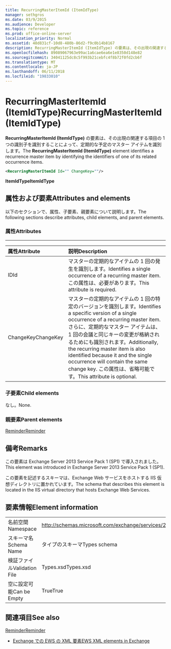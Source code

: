 ```yaml
---
title: RecurringMasterItemId (ItemIdType)
manager: sethgros
ms.date: 03/9/2015
ms.audience: Developer
ms.topic: reference
ms.prod: office-online-server
localization_priority: Normal
ms.assetid: 48d831cf-10d8-480b-86d2-f9c0b14b8167
description: RecurringMasterItemId (ItemIdType) の要素は、その出現の関連する項目の 1 つの識別子を識別することによって、定期的な予定のマスター アイテムを識別します。
ms.openlocfilehash: 89089067963e99ac1a6cae6ea6e1e8350d148e82
ms.sourcegitcommit: 34041125dc8c5f993b21cebfc4f8b72f0fd2cb6f
ms.translationtype: MT
ms.contentlocale: ja-JP
ms.lasthandoff: 06/11/2018
ms.locfileid: "19833010"
---
```

# <a name="recurringmasteritemid-itemidtype"></a><span data-ttu-id="fd5aa-103">RecurringMasterItemId (ItemIdType)</span><span class="sxs-lookup"><span data-stu-id="fd5aa-103">RecurringMasterItemId (ItemIdType)</span></span>

<span data-ttu-id="fd5aa-104">**RecurringMasterItemId (ItemIdType)** の要素は、その出現の関連する項目の 1 つの識別子を識別することによって、定期的な予定のマスター アイテムを識別します。</span><span class="sxs-lookup"><span data-stu-id="fd5aa-104">The **RecurringMasterItemId (ItemIdType)** element identifies a recurrence master item by identifying the identifiers of one of its related occurrence items.</span></span> 
  
```XML
<RecurringMasterItemId Id="" ChangeKey=""/>
```

 <span data-ttu-id="fd5aa-105">**ItemIdType**</span><span class="sxs-lookup"><span data-stu-id="fd5aa-105">**ItemIdType**</span></span>
## <a name="attributes-and-elements"></a><span data-ttu-id="fd5aa-106">属性および要素</span><span class="sxs-lookup"><span data-stu-id="fd5aa-106">Attributes and elements</span></span>

<span data-ttu-id="fd5aa-107">以下のセクションで、属性、子要素、親要素について説明します。</span><span class="sxs-lookup"><span data-stu-id="fd5aa-107">The following sections describe attributes, child elements, and parent elements.</span></span>
  
### <a name="attributes"></a><span data-ttu-id="fd5aa-108">属性</span><span class="sxs-lookup"><span data-stu-id="fd5aa-108">Attributes</span></span>

****

|<span data-ttu-id="fd5aa-109">**属性**</span><span class="sxs-lookup"><span data-stu-id="fd5aa-109">**Attribute**</span></span>|<span data-ttu-id="fd5aa-110">**説明**</span><span class="sxs-lookup"><span data-stu-id="fd5aa-110">**Description**</span></span>|
|:-----|:-----|
|<span data-ttu-id="fd5aa-111">ID</span><span class="sxs-lookup"><span data-stu-id="fd5aa-111">Id</span></span>  <br/> |<span data-ttu-id="fd5aa-112">マスターの定期的なアイテムの 1 回の発生を識別します。</span><span class="sxs-lookup"><span data-stu-id="fd5aa-112">Identifies a single occurrence of a recurring master item.</span></span> <span data-ttu-id="fd5aa-113">この属性は、必要があります。</span><span class="sxs-lookup"><span data-stu-id="fd5aa-113">This attribute is required.</span></span>  <br/> |
|<span data-ttu-id="fd5aa-114">ChangeKey</span><span class="sxs-lookup"><span data-stu-id="fd5aa-114">ChangeKey</span></span>  <br/> |<span data-ttu-id="fd5aa-115">マスターの定期的なアイテムの 1 回の特定のバージョンを識別します。</span><span class="sxs-lookup"><span data-stu-id="fd5aa-115">Identifies a specific version of a single occurrence of a recurring master item.</span></span> <span data-ttu-id="fd5aa-116">さらに、定期的なマスター アイテムは、1 回の会議と同じキーの変更が格納されるためにも識別されます。</span><span class="sxs-lookup"><span data-stu-id="fd5aa-116">Additionally, the recurring master item is also identified because it and the single occurrence will contain the same change key.</span></span> <span data-ttu-id="fd5aa-117">この属性は、省略可能です。</span><span class="sxs-lookup"><span data-stu-id="fd5aa-117">This attribute is optional.</span></span>  <br/> |
   
### <a name="child-elements"></a><span data-ttu-id="fd5aa-118">子要素</span><span class="sxs-lookup"><span data-stu-id="fd5aa-118">Child elements</span></span>

<span data-ttu-id="fd5aa-119">なし。</span><span class="sxs-lookup"><span data-stu-id="fd5aa-119">None.</span></span>
  
### <a name="parent-elements"></a><span data-ttu-id="fd5aa-120">親要素</span><span class="sxs-lookup"><span data-stu-id="fd5aa-120">Parent elements</span></span>

[<span data-ttu-id="fd5aa-121">Reminder</span><span class="sxs-lookup"><span data-stu-id="fd5aa-121">Reminder</span></span>](reminder.md)
  
## <a name="remarks"></a><span data-ttu-id="fd5aa-122">備考</span><span class="sxs-lookup"><span data-stu-id="fd5aa-122">Remarks</span></span>

<span data-ttu-id="fd5aa-123">この要素は Exchange Server 2013 Service Pack 1 (SP1) で導入されました。</span><span class="sxs-lookup"><span data-stu-id="fd5aa-123">This element was introduced in Exchange Server 2013 Service Pack 1 (SP1).</span></span>
  
<span data-ttu-id="fd5aa-124">この要素を記述するスキーマは、Exchange Web サービスをホストする IIS 仮想ディレクトリに置かれています。</span><span class="sxs-lookup"><span data-stu-id="fd5aa-124">The schema that describes this element is located in the IIS virtual directory that hosts Exchange Web Services.</span></span>
  
## <a name="element-information"></a><span data-ttu-id="fd5aa-125">要素情報</span><span class="sxs-lookup"><span data-stu-id="fd5aa-125">Element information</span></span>

|||
|:-----|:-----|
|<span data-ttu-id="fd5aa-126">名前空間</span><span class="sxs-lookup"><span data-stu-id="fd5aa-126">Namespace</span></span>  <br/> |http://schemas.microsoft.com/exchange/services/2006/types  <br/> |
|<span data-ttu-id="fd5aa-127">スキーマ名</span><span class="sxs-lookup"><span data-stu-id="fd5aa-127">Schema Name</span></span>  <br/> |<span data-ttu-id="fd5aa-128">タイプのスキーマ</span><span class="sxs-lookup"><span data-stu-id="fd5aa-128">Types schema</span></span>  <br/> |
|<span data-ttu-id="fd5aa-129">検証ファイル</span><span class="sxs-lookup"><span data-stu-id="fd5aa-129">Validation File</span></span>  <br/> |<span data-ttu-id="fd5aa-130">Types.xsd</span><span class="sxs-lookup"><span data-stu-id="fd5aa-130">Types.xsd</span></span>  <br/> |
|<span data-ttu-id="fd5aa-131">空に設定可能</span><span class="sxs-lookup"><span data-stu-id="fd5aa-131">Can be Empty</span></span>  <br/> |<span data-ttu-id="fd5aa-132">True</span><span class="sxs-lookup"><span data-stu-id="fd5aa-132">True</span></span>  <br/> |
   
## <a name="see-also"></a><span data-ttu-id="fd5aa-133">関連項目</span><span class="sxs-lookup"><span data-stu-id="fd5aa-133">See also</span></span>



[<span data-ttu-id="fd5aa-134">Reminder</span><span class="sxs-lookup"><span data-stu-id="fd5aa-134">Reminder</span></span>](reminder.md)


- [<span data-ttu-id="fd5aa-135">Exchange での EWS の XML 要素</span><span class="sxs-lookup"><span data-stu-id="fd5aa-135">EWS XML elements in Exchange</span></span>](ews-xml-elements-in-exchange.md)


